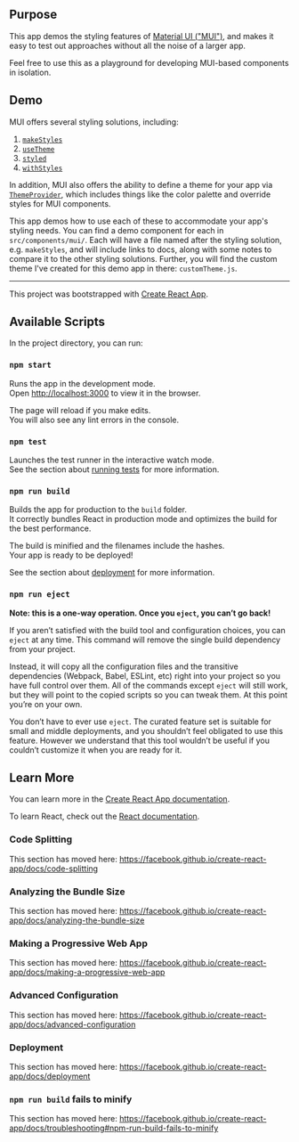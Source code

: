 ## Purpose

This app demos the styling features of [Material UI ("MUI")](https://material-ui.com/), and makes it easy to test out approaches without all the noise of a larger app.

Feel free to use this as a playground for developing MUI-based components in isolation.

## Demo

MUI offers several styling solutions, including:

1. [`makeStyles`](https://material-ui.com/styles/advanced/#makestyles)
2. [`useTheme`](https://material-ui.com/styles/advanced/#accessing-the-theme-in-a-component)
3. [`styled`](https://material-ui.com/styles/basics/#styled-components-api)
4. [`withStyles`](https://material-ui.com/styles/advanced/#withstyles)

In addition, MUI also offers the ability to define a theme for your app via [`ThemeProvider`](https://material-ui.com/customization/themes/#theme-provider), which includes things like the color palette and override styles for MUI components.

This app demos how to use each of these to accommodate your app's styling needs. You can find a demo component for each in `src/components/mui/`. Each will have a file named after the styling solution, e.g. `makeStyles`, and will include links to docs, along with some notes to compare it to the other styling solutions. Further, you will find the custom theme I've created for this demo app in there: `customTheme.js`.

---

This project was bootstrapped with [Create React App](https://github.com/facebook/create-react-app).

## Available Scripts

In the project directory, you can run:

### `npm start`

Runs the app in the development mode.<br>
Open [http://localhost:3000](http://localhost:3000) to view it in the browser.

The page will reload if you make edits.<br>
You will also see any lint errors in the console.

### `npm test`

Launches the test runner in the interactive watch mode.<br>
See the section about [running tests](https://facebook.github.io/create-react-app/docs/running-tests) for more information.

### `npm run build`

Builds the app for production to the `build` folder.<br>
It correctly bundles React in production mode and optimizes the build for the best performance.

The build is minified and the filenames include the hashes.<br>
Your app is ready to be deployed!

See the section about [deployment](https://facebook.github.io/create-react-app/docs/deployment) for more information.

### `npm run eject`

**Note: this is a one-way operation. Once you `eject`, you can’t go back!**

If you aren’t satisfied with the build tool and configuration choices, you can `eject` at any time. This command will remove the single build dependency from your project.

Instead, it will copy all the configuration files and the transitive dependencies (Webpack, Babel, ESLint, etc) right into your project so you have full control over them. All of the commands except `eject` will still work, but they will point to the copied scripts so you can tweak them. At this point you’re on your own.

You don’t have to ever use `eject`. The curated feature set is suitable for small and middle deployments, and you shouldn’t feel obligated to use this feature. However we understand that this tool wouldn’t be useful if you couldn’t customize it when you are ready for it.

## Learn More

You can learn more in the [Create React App documentation](https://facebook.github.io/create-react-app/docs/getting-started).

To learn React, check out the [React documentation](https://reactjs.org/).

### Code Splitting

This section has moved here: https://facebook.github.io/create-react-app/docs/code-splitting

### Analyzing the Bundle Size

This section has moved here: https://facebook.github.io/create-react-app/docs/analyzing-the-bundle-size

### Making a Progressive Web App

This section has moved here: https://facebook.github.io/create-react-app/docs/making-a-progressive-web-app

### Advanced Configuration

This section has moved here: https://facebook.github.io/create-react-app/docs/advanced-configuration

### Deployment

This section has moved here: https://facebook.github.io/create-react-app/docs/deployment

### `npm run build` fails to minify

This section has moved here: https://facebook.github.io/create-react-app/docs/troubleshooting#npm-run-build-fails-to-minify
